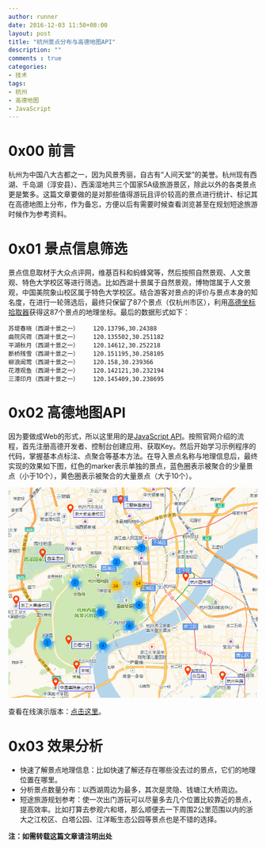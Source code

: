 ```yaml
---
author: runner
date: 2016-12-03 11:50+08:00
layout: post
title: "杭州景点分布与高德地图API"
description: ""
comments : true
categories:
- 技术
tags:
- 杭州
- 高德地图
- JavaScript
---
```



# 0x00 前言

杭州为中国八大古都之一，因为风景秀丽，自古有“人间天堂”的美誉。杭州现有西湖、千岛湖（淳安县）、西溪湿地共三个国家5A级旅游景区，除此以外的各类景点更是繁多。这篇文章要做的是对那些值得游玩且评价较高的景点进行统计、标记其在高德地图上分布，作为备忘，方便以后有需要时候查看浏览甚至在规划短途旅游时候作为参考资料。


# 0x01 景点信息筛选

景点信息取材于大众点评网，维基百科和蚂蜂窝等，然后按照自然景观、人文景观、特色大学校区等进行筛选。比如西湖十景属于自然景观，博物馆属于人文景观，中国美院象山校区属于特色大学校区。结合游客对景点的评价与景点本身的知名度，在进行一轮筛选后，最终只保留了87个景点（仅杭州市区），利用[高德坐标拾取器](http://lbs.amap.com/console/show/picker)获得这87个景点的地理坐标。最后的数据形式如下：

    苏堤春晓（西湖十景之一）	120.13796,30.24388	
    曲院风荷（西湖十景之一）	120.135502,30.251182
    平湖秋月（西湖十景之一）	120.14612,30.252218
    断桥残雪（西湖十景之一）	120.151195,30.258105
    柳浪闻莺（西湖十景之一）	120.158,30.239366
    花港观鱼（西湖十景之一）	120.142121,30.232194
    三潭印月（西湖十景之一）	120.145409,30.238695

<!--more-->

# 0x02 高德地图API

因为要做成Web的形式，所以这里用的是[JavaScript API](http://lbs.amap.com/api/javascript-api/summary)。按照官网介绍的流程，首先注册高德开发者、控制台创建应用、获取Key。然后开始学习示例程序的代码，掌握基本点标注、点聚合等基本方法。在导入景点名称与地理信息后，最终实现的效果如下图，红色的marker表示单独的景点，蓝色圈表示被聚合的少量景点（小于10个），黄色圈表示被聚合的大量景点（大于10个）。  

![](/blog/images/17040301.png)  

查看在线演示版本：[点击这里](https://runner-china.github.io/demo/map_demo.html)。

# 0x03 效果分析
- 快速了解景点地理信息：比如快速了解还存在哪些没去过的景点，它们的地理位置在哪里。
- 分析景点数量分布：以西湖周边为最多，其次是灵隐、钱塘江大桥周边。
- 短途旅游规划参考：使一次出门游玩可以尽量多去几个位置比较靠近的景点，提高效率。比如打算去参观六和塔，那么顺便去一下周围2公里范围以内的浙大之江校区、白塔公园、江洋畈生态公园等景点也是不错的选择。

**注：如需转载这篇文章请注明出处**  




